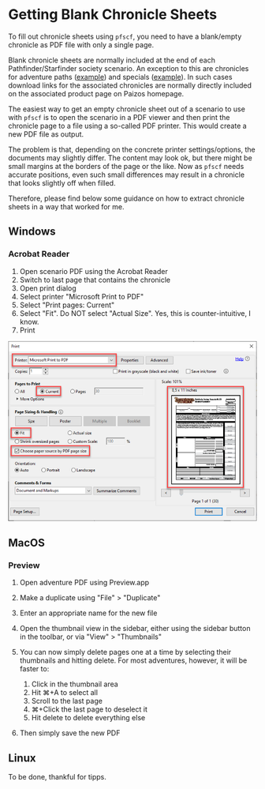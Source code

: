 # Getting Blank Chronicle Sheets

To fill out chronicle sheets using `pfscf`, you need to have a blank/empty chronicle as PDF file with only a single page.

Blank chronicle sheets are normally included at the end of each Pathfinder/Starfinder society scenario. An exception to this are chronicles for adventure paths ([example](https://paizo.com/store/pathfinder/adventures/adventurePath/ageOfAshes)) and specials ([example](https://paizo.com/products/btq023hy/discuss?Pathfinder-Adventure-Little-Trouble-in-Big-Absalom)). In such cases download links for the associated chronicles are normally directly included on the associated product page on Paizos homepage.

The easiest way to get an empty chronicle sheet out of a scenario to use with `pfscf` is to open the scenario in a PDF viewer and then print the chronicle page to a file using a so-called PDF printer. This would create a new PDF file as output.

The problem is that, depending on the concrete printer settings/options, the documents may slightly differ. The content may look ok, but there might be small margins at the borders of the page or the like. Now as `pfscf` needs accurate positions, even such small differences may result in a chronicle that looks slightly off when filled.

Therefore, please find below some guidance on how to extract chronicle sheets in a way that worked for me.

## Windows

### Acrobat Reader

1. Open scenario PDF using the Acrobat Reader
2. Switch to last page that contains the chronicle
3. Open print dialog
4. Select printer "Microsoft Print to PDF"
5. Select "Print pages: Current"
6. Select "Fit". Do NOT select "Actual Size". Yes, this is counter-intuitive, I know.
7. Print

![Sheet extraction using Adobe Acrobat on Windows](assets/images/extract_chronicle_windows_acrobat.png)

## MacOS

### Preview

1. Open adventure PDF using Preview.app
2. Make a duplicate using "File" > "Duplicate"
3. Enter an appropriate name for the new file
4. Open the thumbnail view in the sidebar, either using the sidebar button in the toolbar, or via "View" > "Thumbnails"
5. You can now simply delete pages one at a time by selecting their thumbnails and hitting delete. For most adventures, however, it will be faster to:

    1. Click in the thumbnail area
    2. Hit ⌘+A to select all
    3. Scroll to the last page
    4. ⌘+Click the last page to deselect it
    5. Hit delete to delete everything else
	
6. Then simply save the new PDF

## Linux

To be done, thankful for tipps.

